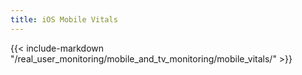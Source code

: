 ```yaml
---
title: iOS Mobile Vitals
---
```


{{< include-markdown "/real_user_monitoring/mobile_and_tv_monitoring/mobile_vitals/" >}}